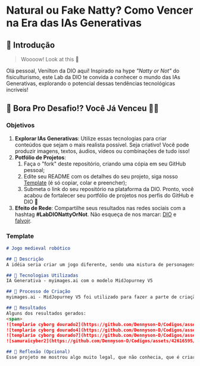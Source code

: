# Natural ou Fake Natty? Como Vencer na Era das IAs Generativas

## 🚀 Introdução

> Woooow! Look at this 👀

Olá pessoal, Venilton da DIO aqui! Inspirado na hype _"Natty or Not"_ do fisiculturismo, este Lab da DIO te convida a conhecer o mundo das IAs Generativas, explorando o potencial dessas tendências tecnológicas incríveis!

## 🎯 Bora Pro Desafio!? Você Já Venceu 💪🤓

### Objetivos

1. **Explorar IAs Generativas**: Utilize essas tecnologias para criar conteúdos que sejam o mais realista possível. Seja criativo! Você pode produzir imagens, textos, áudios, vídeos ou combinações de tudo isso!
1. **Potfólio de Projetos**:
    1. Faça o "fork" deste repositório, criando uma cópia em seu GitHub pessoal;
    2. Edite seu README com os detalhes do seu projeto, siga nosso [Template](#template) (é só copiar, colar e preencher);
    3. Submeta o link do seu repositório na plataforma da DIO. Pronto, você acabou de fortalecer seu portfólio de projetos nos perfis do GitHub e DIO 🚀
1. **Efeito de Rede**: Compartilhe seus resultados nas redes sociais com a hashtag **#LabDIONattyOrNot**. Não esqueça de nos marcar: [DIO](https://www.linkedin.com/school/dio-makethechange) e [falvojr](https://www.linkedin.com/in/falvojr).

### Template

```markdown
# Jogo medieval robótico

## 📒 Descrição
A idéia seria criar um jogo diferente, sendo uma mistura de personagens clássicos, como cavaleiros templários e samurais, misturando com tecnologia. Então foi utilizada IAs Generativas para criar esses personagens.

## 🤖 Tecnologias Utilizadas
IA Generativa - myimages.ai com o modelo MidJopurney V5

## 🧐 Processo de Criação
myimages.ai - MidJopurney V5 foi utilizado para fazer a parte de criação de imagens solicitadas em alta resolução, no caso cavaleiro templário cyborg e cyber samurai.

## 🚀 Resultados
Alguns dos resultados gerados:
<span>
![templario cyborg dourado2](https://github.com/Dennyson-D/Codigos/assets/42616595/f3a71f5e-5a48-4c24-85ce-d8f0780eb73e)
![templario cyborg dourado4](https://github.com/Dennyson-D/Codigos/assets/42616595/a8e50a27-6bd7-42cc-8f13-d983ca954c02)
![templario cyborg dourado7](https://github.com/Dennyson-D/Codigos/assets/42616595/98b62201-dbfd-4d4e-9e56-b76c02d0d6be)
![samuraicyber2](https://github.com/Dennyson-D/Codigos/assets/42616595/a231c97a-1ea1-449d-b9a8-6d800ae1e881)

## 💭 Reflexão (Opcional)
Esse projeto me mostrou algo muito legal, que não conhecia, que é criar algo que só existe na nossa idéia e fazer com que ela se concretize de uma forma muito mais rápida que o habitual.
